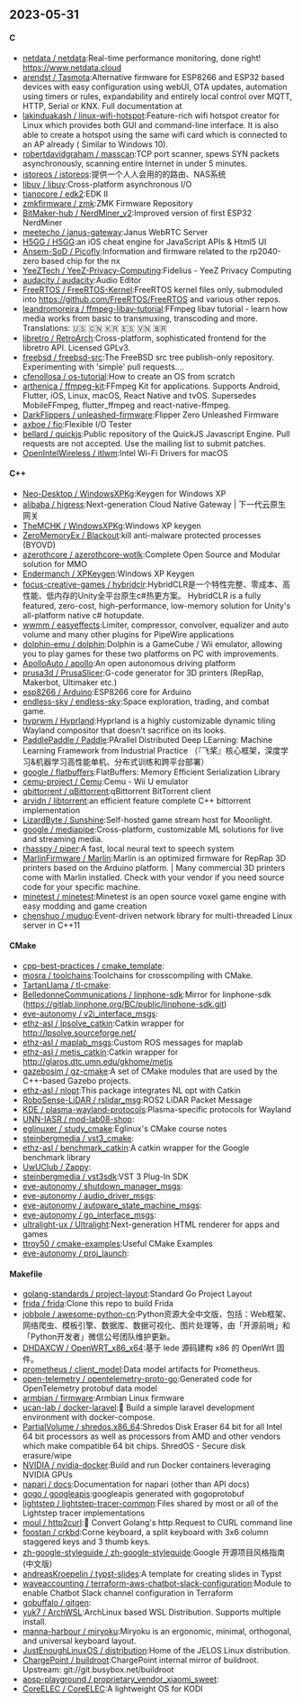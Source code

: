 ## 2023-05-31

#### C
* [netdata / netdata](https://github.com/netdata/netdata):Real-time performance monitoring, done right! https://www.netdata.cloud
* [arendst / Tasmota](https://github.com/arendst/Tasmota):Alternative firmware for ESP8266 and ESP32 based devices with easy configuration using webUI, OTA updates, automation using timers or rules, expandability and entirely local control over MQTT, HTTP, Serial or KNX. Full documentation at
* [lakinduakash / linux-wifi-hotspot](https://github.com/lakinduakash/linux-wifi-hotspot):Feature-rich wifi hotspot creator for Linux which provides both GUI and command-line interface. It is also able to create a hotspot using the same wifi card which is connected to an AP already ( Similar to Windows 10).
* [robertdavidgraham / masscan](https://github.com/robertdavidgraham/masscan):TCP port scanner, spews SYN packets asynchronously, scanning entire Internet in under 5 minutes.
* [istoreos / istoreos](https://github.com/istoreos/istoreos):提供一个人人会用的的路由、NAS系统
* [libuv / libuv](https://github.com/libuv/libuv):Cross-platform asynchronous I/O
* [tianocore / edk2](https://github.com/tianocore/edk2):EDK II
* [zmkfirmware / zmk](https://github.com/zmkfirmware/zmk):ZMK Firmware Repository
* [BitMaker-hub / NerdMiner_v2](https://github.com/BitMaker-hub/NerdMiner_v2):Improved version of first ESP32 NerdMiner
* [meetecho / janus-gateway](https://github.com/meetecho/janus-gateway):Janus WebRTC Server
* [H5GG / H5GG](https://github.com/H5GG/H5GG):an iOS cheat engine for JavaScript APIs & Html5 UI
* [Ansem-SoD / Picofly](https://github.com/Ansem-SoD/Picofly):Information and firmware related to the rp2040-zero based chip for the nx
* [YeeZTech / YeeZ-Privacy-Computing](https://github.com/YeeZTech/YeeZ-Privacy-Computing):Fidelius - YeeZ Privacy Computing
* [audacity / audacity](https://github.com/audacity/audacity):Audio Editor
* [FreeRTOS / FreeRTOS-Kernel](https://github.com/FreeRTOS/FreeRTOS-Kernel):FreeRTOS kernel files only, submoduled into https://github.com/FreeRTOS/FreeRTOS and various other repos.
* [leandromoreira / ffmpeg-libav-tutorial](https://github.com/leandromoreira/ffmpeg-libav-tutorial):FFmpeg libav tutorial - learn how media works from basic to transmuxing, transcoding and more. Translations:
🇺🇸
🇨🇳
🇰🇷
🇪🇸
🇻🇳
🇧🇷
* [libretro / RetroArch](https://github.com/libretro/RetroArch):Cross-platform, sophisticated frontend for the libretro API. Licensed GPLv3.
* [freebsd / freebsd-src](https://github.com/freebsd/freebsd-src):The FreeBSD src tree publish-only repository. Experimenting with 'simple' pull requests....
* [cfenollosa / os-tutorial](https://github.com/cfenollosa/os-tutorial):How to create an OS from scratch
* [arthenica / ffmpeg-kit](https://github.com/arthenica/ffmpeg-kit):FFmpeg Kit for applications. Supports Android, Flutter, iOS, Linux, macOS, React Native and tvOS. Supersedes MobileFFmpeg, flutter_ffmpeg and react-native-ffmpeg.
* [DarkFlippers / unleashed-firmware](https://github.com/DarkFlippers/unleashed-firmware):Flipper Zero Unleashed Firmware
* [axboe / fio](https://github.com/axboe/fio):Flexible I/O Tester
* [bellard / quickjs](https://github.com/bellard/quickjs):Public repository of the QuickJS Javascript Engine. Pull requests are not accepted. Use the mailing list to submit patches.
* [OpenIntelWireless / itlwm](https://github.com/OpenIntelWireless/itlwm):Intel Wi-Fi Drivers for macOS

#### C++
* [Neo-Desktop / WindowsXPKg](https://github.com/Neo-Desktop/WindowsXPKg):Keygen for Windows XP
* [alibaba / higress](https://github.com/alibaba/higress):Next-generation Cloud Native Gateway | 下一代云原生网关
* [TheMCHK / WindowsXPKg](https://github.com/TheMCHK/WindowsXPKg):Windows XP keygen
* [ZeroMemoryEx / Blackout](https://github.com/ZeroMemoryEx/Blackout):kill anti-malware protected processes (BYOVD)
* [azerothcore / azerothcore-wotlk](https://github.com/azerothcore/azerothcore-wotlk):Complete Open Source and Modular solution for MMO
* [Endermanch / XPKeygen](https://github.com/Endermanch/XPKeygen):Windows XP Keygen
* [focus-creative-games / hybridclr](https://github.com/focus-creative-games/hybridclr):HybridCLR是一个特性完整、零成本、高性能、低内存的Unity全平台原生c#热更方案。 HybridCLR is a fully featured, zero-cost, high-performance, low-memory solution for Unity's all-platform native c# hotupdate.
* [wwmm / easyeffects](https://github.com/wwmm/easyeffects):Limiter, compressor, convolver, equalizer and auto volume and many other plugins for PipeWire applications
* [dolphin-emu / dolphin](https://github.com/dolphin-emu/dolphin):Dolphin is a GameCube / Wii emulator, allowing you to play games for these two platforms on PC with improvements.
* [ApolloAuto / apollo](https://github.com/ApolloAuto/apollo):An open autonomous driving platform
* [prusa3d / PrusaSlicer](https://github.com/prusa3d/PrusaSlicer):G-code generator for 3D printers (RepRap, Makerbot, Ultimaker etc.)
* [esp8266 / Arduino](https://github.com/esp8266/Arduino):ESP8266 core for Arduino
* [endless-sky / endless-sky](https://github.com/endless-sky/endless-sky):Space exploration, trading, and combat game.
* [hyprwm / Hyprland](https://github.com/hyprwm/Hyprland):Hyprland is a highly customizable dynamic tiling Wayland compositor that doesn't sacrifice on its looks.
* [PaddlePaddle / Paddle](https://github.com/PaddlePaddle/Paddle):PArallel Distributed Deep LEarning: Machine Learning Framework from Industrial Practice （『飞桨』核心框架，深度学习&机器学习高性能单机、分布式训练和跨平台部署）
* [google / flatbuffers](https://github.com/google/flatbuffers):FlatBuffers: Memory Efficient Serialization Library
* [cemu-project / Cemu](https://github.com/cemu-project/Cemu):Cemu - Wii U emulator
* [qbittorrent / qBittorrent](https://github.com/qbittorrent/qBittorrent):qBittorrent BitTorrent client
* [arvidn / libtorrent](https://github.com/arvidn/libtorrent):an efficient feature complete C++ bittorrent implementation
* [LizardByte / Sunshine](https://github.com/LizardByte/Sunshine):Self-hosted game stream host for Moonlight.
* [google / mediapipe](https://github.com/google/mediapipe):Cross-platform, customizable ML solutions for live and streaming media.
* [rhasspy / piper](https://github.com/rhasspy/piper):A fast, local neural text to speech system
* [MarlinFirmware / Marlin](https://github.com/MarlinFirmware/Marlin):Marlin is an optimized firmware for RepRap 3D printers based on the Arduino platform. | Many commercial 3D printers come with Marlin installed. Check with your vendor if you need source code for your specific machine.
* [minetest / minetest](https://github.com/minetest/minetest):Minetest is an open source voxel game engine with easy modding and game creation
* [chenshuo / muduo](https://github.com/chenshuo/muduo):Event-driven network library for multi-threaded Linux server in C++11

#### CMake
* [cpp-best-practices / cmake_template](https://github.com/cpp-best-practices/cmake_template):
* [mosra / toolchains](https://github.com/mosra/toolchains):Toolchains for crosscompiling with CMake.
* [TartanLlama / tl-cmake](https://github.com/TartanLlama/tl-cmake):
* [BelledonneCommunications / linphone-sdk](https://github.com/BelledonneCommunications/linphone-sdk):Mirror for linphone-sdk (https://gitlab.linphone.org/BC/public/linphone-sdk.git)
* [eve-autonomy / v2i_interface_msgs](https://github.com/eve-autonomy/v2i_interface_msgs):
* [ethz-asl / lpsolve_catkin](https://github.com/ethz-asl/lpsolve_catkin):Catkin wrapper for http://lpsolve.sourceforge.net/
* [ethz-asl / maplab_msgs](https://github.com/ethz-asl/maplab_msgs):Custom ROS messages for maplab
* [ethz-asl / metis_catkin](https://github.com/ethz-asl/metis_catkin):Catkin wrapper for http://glaros.dtc.umn.edu/gkhome/metis
* [gazebosim / gz-cmake](https://github.com/gazebosim/gz-cmake):A set of CMake modules that are used by the C++-based Gazebo projects.
* [ethz-asl / nlopt](https://github.com/ethz-asl/nlopt):This package integrates NL opt with Catkin
* [RoboSense-LiDAR / rslidar_msg](https://github.com/RoboSense-LiDAR/rslidar_msg):ROS2 LiDAR Packet Message
* [KDE / plasma-wayland-protocols](https://github.com/KDE/plasma-wayland-protocols):Plasma-specific protocols for Wayland
* [UNN-IASR / mod-lab08-shop](https://github.com/UNN-IASR/mod-lab08-shop):
* [eglinuxer / study_cmake](https://github.com/eglinuxer/study_cmake):Eglinux's CMake course notes
* [steinbergmedia / vst3_cmake](https://github.com/steinbergmedia/vst3_cmake):
* [ethz-asl / benchmark_catkin](https://github.com/ethz-asl/benchmark_catkin):A catkin wrapper for the Google benchmark library
* [UwUClub / Zappy](https://github.com/UwUClub/Zappy):
* [steinbergmedia / vst3sdk](https://github.com/steinbergmedia/vst3sdk):VST 3 Plug-In SDK
* [eve-autonomy / shutdown_manager_msgs](https://github.com/eve-autonomy/shutdown_manager_msgs):
* [eve-autonomy / audio_driver_msgs](https://github.com/eve-autonomy/audio_driver_msgs):
* [eve-autonomy / autoware_state_machine_msgs](https://github.com/eve-autonomy/autoware_state_machine_msgs):
* [eve-autonomy / go_interface_msgs](https://github.com/eve-autonomy/go_interface_msgs):
* [ultralight-ux / Ultralight](https://github.com/ultralight-ux/Ultralight):Next-generation HTML renderer for apps and games
* [ttroy50 / cmake-examples](https://github.com/ttroy50/cmake-examples):Useful CMake Examples
* [eve-autonomy / proj_launch](https://github.com/eve-autonomy/proj_launch):

#### Makefile
* [golang-standards / project-layout](https://github.com/golang-standards/project-layout):Standard Go Project Layout
* [frida / frida](https://github.com/frida/frida):Clone this repo to build Frida
* [jobbole / awesome-python-cn](https://github.com/jobbole/awesome-python-cn):Python资源大全中文版，包括：Web框架、网络爬虫、模板引擎、数据库、数据可视化、图片处理等，由「开源前哨」和「Python开发者」微信公号团队维护更新。
* [DHDAXCW / OpenWRT_x86_x64](https://github.com/DHDAXCW/OpenWRT_x86_x64):基于 lede 源码建构 x86 的 OpenWrt 固件。
* [prometheus / client_model](https://github.com/prometheus/client_model):Data model artifacts for Prometheus.
* [open-telemetry / opentelemetry-proto-go](https://github.com/open-telemetry/opentelemetry-proto-go):Generated code for OpenTelemetry protobuf data model
* [armbian / firmware](https://github.com/armbian/firmware):Armbian Linux firmware
* [ucan-lab / docker-laravel](https://github.com/ucan-lab/docker-laravel):🐳
Build a simple laravel development environment with docker-compose.
* [PartialVolume / shredos.x86_64](https://github.com/PartialVolume/shredos.x86_64):Shredos Disk Eraser 64 bit for all Intel 64 bit processors as well as processors from AMD and other vendors which make compatible 64 bit chips. ShredOS - Secure disk erasure/wipe
* [NVIDIA / nvidia-docker](https://github.com/NVIDIA/nvidia-docker):Build and run Docker containers leveraging NVIDIA GPUs
* [napari / docs](https://github.com/napari/docs):Documentation for napari (other than API docs)
* [gogo / googleapis](https://github.com/gogo/googleapis):googleapis generated with gogoprotobuf
* [lightstep / lightstep-tracer-common](https://github.com/lightstep/lightstep-tracer-common):Files shared by most or all of the Lightstep tracer implementations
* [moul / http2curl](https://github.com/moul/http2curl):📐
Convert Golang's http.Request to CURL command line
* [foostan / crkbd](https://github.com/foostan/crkbd):Corne keyboard, a split keyboard with 3x6 column staggered keys and 3 thumb keys.
* [zh-google-styleguide / zh-google-styleguide](https://github.com/zh-google-styleguide/zh-google-styleguide):Google 开源项目风格指南 (中文版)
* [andreasKroepelin / typst-slides](https://github.com/andreasKroepelin/typst-slides):A template for creating slides in Typst
* [waveaccounting / terraform-aws-chatbot-slack-configuration](https://github.com/waveaccounting/terraform-aws-chatbot-slack-configuration):Module to enable Chatbot Slack channel configuration in Terraform
* [gobuffalo / gitgen](https://github.com/gobuffalo/gitgen):
* [yuk7 / ArchWSL](https://github.com/yuk7/ArchWSL):ArchLinux based WSL Distribution. Supports multiple install.
* [manna-harbour / miryoku](https://github.com/manna-harbour/miryoku):Miryoku is an ergonomic, minimal, orthogonal, and universal keyboard layout.
* [JustEnoughLinuxOS / distribution](https://github.com/JustEnoughLinuxOS/distribution):Home of the JELOS Linux distribution.
* [ChargePoint / buildroot](https://github.com/ChargePoint/buildroot):ChargePoint internal mirror of buildroot. Upstream: git://git.busybox.net/buildroot
* [aosp-playground / proprietary_vendor_xiaomi_sweet](https://github.com/aosp-playground/proprietary_vendor_xiaomi_sweet):
* [CoreELEC / CoreELEC](https://github.com/CoreELEC/CoreELEC):A lightweight OS for KODI
